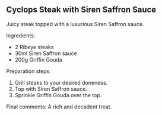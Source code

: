 ## Cyclops Steak with Siren Saffron Sauce

Juicy steak topped with a luxurious Siren Saffron sauce.

Ingredients:

* 2 Ribeye steaks
* 30ml Siren Saffron sauce
* 200g Griffin Gouda

Preparation steps:

1. Grill steaks to your desired doneness.
2. Top with Siren Saffron sauce.
3. Sprinkle Griffin Gouda over the top.

Final comments: A rich and decadent treat.

